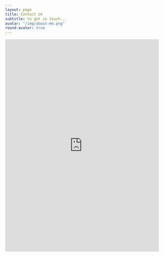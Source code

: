 ```yaml
---
layout: page
title: Contact Us
subtitle: to get in touch...
avatar: "/img/about-me.png"
round-avatar: true
---
```

<iframe frameborder="0" style="height:690px;width:99%;border:none;" src='https://forms.zohopublic.com/thiennguyen/form/demo/formperma/IotjT3dc40A8qrplRXw9tt7Jm4UAbvpXv2NoZFWnyvg'></iframe>

